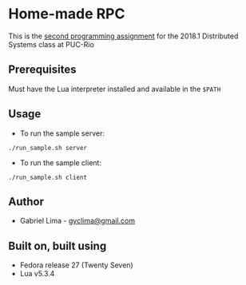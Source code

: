 # Home-made RPC

This is the [second programming assignment](http://www.inf.puc-rio.br/~noemi/sd-18/trab2.html) for the 2018.1 Distributed Systems class at PUC-Rio


## Prerequisites

Must have the Lua interpreter installed and available in the `$PATH`


## Usage

* To run the sample server:

```
./run_sample.sh server
```

* To run the sample client:

```
./run_sample.sh client
```


## Author

* Gabriel Lima - gvclima@gmail.com


## Built on, built using

* Fedora release 27 (Twenty Seven)
* Lua v5.3.4

